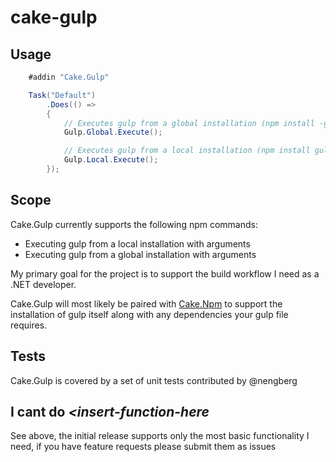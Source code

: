 # cake-gulp

## Usage

```c#
    #addin "Cake.Gulp"

    Task("Default")
        .Does(() => 
        {
            // Executes gulp from a global installation (npm install -g gulp)
            Gulp.Global.Execute();

            // Executes gulp from a local installation (npm install gulp)
            Gulp.Local.Execute();
        });
```

## Scope

Cake.Gulp currently supports the following npm commands:

* Executing gulp from a local installation with arguments
* Executing gulp from a global installation with arguments

My primary goal for the project is to support the build workflow I need as a .NET developer.

Cake.Gulp will most likely be paired with [Cake.Npm](https://github.com/Philo/cake-npm) to support the installation of gulp itself along with any dependencies your gulp file requires.

## Tests

Cake.Gulp is covered by a set of unit tests contributed by @nengberg

## I cant do _<insert-function-here_

See above, the initial release supports only the most basic functionality I need, if you have feature requests please submit them as issues
